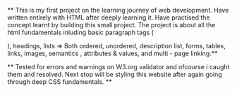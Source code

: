 ** This is my first project on the learning journey of web development. Have written entirely with HTML after deeply learning it. Have practised the concept learnt by building this small project.
The project is about all the html fundamentals inluding basic paragraph tags (<p></p>), headings, lists => Both ordered, unordered, description list, forms, tables, links, images, semantics 
, attributes & values, and multi - page linking.**

** Tested for errors and warnings on W3.org validator and ofcourse i caught them and resolved.
Next stop will be styling this website after again going through deep CSS fundamentals. **
